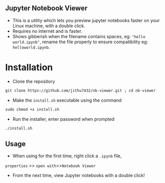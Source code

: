 ## Jupyter Notebook Viewer
* This is a utility which lets you preview jupyter notebooks faster on your Linux machine, with a double click.
* Requires no internet and is faster.
* Shows gibberish when the filename contains spaces, eg: `"hello world.ipynb"`, rename the file properly to ensure compatibility eg: `helloworld.ipynb`.  

# Installation
* Clone the repository

```markdown
git clone https://github.com/jithu7432/nb-viewer.git ; cd nb-viewer 
```

* Make the `install.sh` executable using the command 

```markdown
sudo chmod +x install.sh
```

* Run the installer, enter password when prompted
```markdown
./install.sh
```

## Usage
* When using for the first time, right click a `.ipynb` file,
 
 `properties` >> `open with`>>`Notebook Viewer`

* From the next time, view Jupyter notebooks with a double click!
